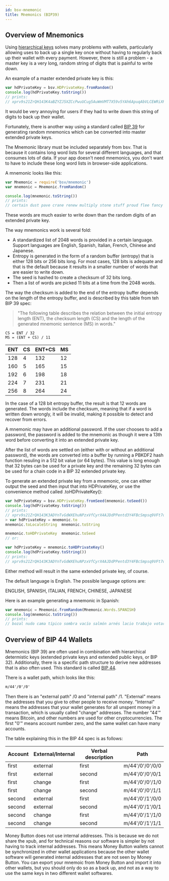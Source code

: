 ```yaml
---
id: bsv-mnemonic
title: Mnemonics (BIP39)
---
```


Overview of Mnemonics
---------------------

Using [hierarchical keys](./bsv-hd-private-key.md) solves many problems with
wallets, particularly allowing uses to back up a single key once without having
to regularly back up their wallet with every payment. However, there is still a
problem - a master key is a very long, random string of digits that is painful
to write down.

An example of a master extended private key is this:

```javascript
var hdPrivateKey = bsv.HDPrivateKey.fromRandom()
console.log(hdPrivateKey.toString())
// prints:
// xprv9s21ZrQH143K4aBZYZJ5XZCcPwuUCug5AuWmVMT7X59v5YAh6ApuqAbVLCEWRiXRSJWnN9bb8BELjKavgmFC8uAsTNEenT7VtCEd3n2k53j
```

It would be very annoying for users if they had to write down this string of
digits to back up their wallet.

Fortunately, there is another way using a standard called [BIP
39](https://github.com/bitcoin/bips/blob/master/bip-0039.mediawiki) for
generating random mnemonics which can be converted into master extended private
keys.

The Mnemonic library must be included separately from bsv. That is because it
contains long word lists for several different languages, and that consumes lots
of data. If your app doesn't need mnemonics, you don't want to have to include
these long word lists in browser-side applications.

A mnemonic looks like this:

```javascript
var Mnemonic = require('bsv/mnemonic')
var mnemonic = Mnemonic.fromRandom()

console.log(mnemonic.toString())
// prints:
// certain dust pave crane renew multiply stone stuff proud flee fancy knee
```

These words are much easier to write down than the random digits of an extended private key.

The way mnemonics work is several fold:

* A standardized list of 2048 words is provided in a certain language. Support languages are English, Spanish, Italian, French, Chinese and Japanese.
* Entropy is generated in the form of a random buffer (entropy) that is either 128 bits or 256 bits long. For most cases, 128 bits is adequate and that is the default because it results in a smaller number of words that are easier to write down.
* The seed is hashed to create a checksum of 32 bits long.
* Then a list of words are picked 11 bits at a time from the 2048 words.

The way the checksum is added to the end of the entropy buffer depends on the
length of the entropy buffer, and is described by this table from teh BIP 39
spec:

> "The following table describes the relation between the initial entropy length
> (ENT), the checksum length (CS) and the length of the generated mnemonic
> sentence (MS) in words."

```
CS = ENT / 32
MS = (ENT + CS) / 11
```
| ENT | CS | ENT+CS | MS |
|-----|----|--------|----|
| 128 | 4  | 132    | 12 |
| 160 | 5  | 165    | 15 |
| 192 | 6  | 198    | 18 |
| 224 | 7  | 231    | 21 |
| 256 | 8  | 264    | 24 |

In the case of a 128 bit entropy buffer, the result is that 12 words are
generated. The words include the checksum, meaning that if a word is written
down wrongly, it will be invalid, making it possible to detect and recover from
errors.

A mnemonic may have an additional password. If the user chooses to add a
password, the password is added to the mnemonic as though it were a 13th word
before converting it into an extended private key.

After the list of words are settled on (either with or without an additional
password), the words are converted into a buffer by running a PBKDF2 hash
function resuling in a 512 bit value (or 64 bytes). This value is long enough
that 32 bytes can be used for a private key and the remaining 32 bytes can be
used for a chain code in a BIP 32 extended private key.

To generate an extended private key from a mnemonic, one can either output the
seed and then input that into HDPrivateKey, or use the convenience method called
.toHDPrivateKey():

```javascript
var hdPrivateKey = bsv.HDPrivateKey.fromSeed(mnemonic.toSeed())
console.log(hdPrivateKey.toString())
// prints:
// xprv9s21ZrQH143K3ADYnTvGdWXEhuNPzxVfCyrX4AJDdPPentd3Y4FBcSmpsq9VFt7d3p4FezxDai42E4GtFuztakMbncHidubsmJqpVy6Sjbg
> var hdPrivateKey = mnemonic.to
mnemonic.toLocaleString  mnemonic.toString

mnemonic.toHDPrivateKey  mnemonic.toSeed
// or:

var hdPrivateKey = mnemonic.toHDPrivateKey()
console.log(hdPrivateKey.toString())
// prints:
// xprv9s21ZrQH143K3ADYnTvGdWXEhuNPzxVfCyrX4AJDdPPentd3Y4FBcSmpsq9VFt7d3p4FezxDai42E4GtFuztakMbncHidubsmJqpVy6Sjbg
```

Either method will result in the same extended private key, of course.

The default language is English. The possible language options are:

ENGLISH, SPANISH, ITALIAN, FRENCH, CHINESE, JAPANESE

Here is an example generating a mnemonic in Spanish:
```javascript
var mnemonic = Mnemonic.fromRandom(Mnemonic.Words.SPANISH)
console.log(mnemonic.toString())
// prints:
// bozal nudo cama típico sombra vacío salmón arnés lacio trabajo votar vehículo
```

Overview of BIP 44 Wallets
--------------------------

Mnemonics (BIP 39) are often used in combination with hierarchical determistic
keys (extended private keys and extended public keys, or BIP 32). Additionally,
there is a specific path structure to derive new addresses that is also often
used. This standard is called [BIP
44](https://github.com/bitcoin/bips/blob/master/bip-0044.mediawiki).

There is a wallet path, which looks like this:

```html
m/44'/0'/0'
```

Then there is an "external path" /0 and "internal path" /1. "External" means the
addresses that you give to other people to receive money. "Internal" means the
addresses that your wallet generates for all unspent money in a transaction,
which is usually called "change" addresses. The number "44'" means Bitcoin, and
other numbers are used for other cryptocurrencies. The first "0'" means account
number zero, and the same wallet can have many accounts.

The table explaining this in the BIP 44 spec is as follows:

| Account | External/Internal | Verbal description | Path            |
|---------|-------------------|--------------------|-----------------|
| first   | external          | first              | m/44'/0'/0'/0/0 |
| first   | external          | second             | m/44'/0'/0'/0/1 |
| first   | change            | first              | m/44'/0'/0'/1/0 |
| first   | change            | second             | m/44'/0'/0'/1/1 |
| second  | external          | first              | m/44'/0'/1'/0/0 |
| second  | external          | second             | m/44'/0'/1'/0/1 |
| second  | change            | first              | m/44'/0'/1'/1/0 |
| second  | change            | second             | m/44'/0'/1'/1/1 |

Money Button does not use internal addresses. This is because we do not share
the xpub, and for technical reasons our software is simpler by not having to
track internal addresses. This means Money Button wallets cannot be synchronized
in other wallet applications because the other wallet software will generated
internal addresses that are not seen by Money Button. You can export your
mnemoic from Money Button and import it into other wallets, but you should only
do so as a back up, and not as a way to use the same keys in two different
wallet softwares.
